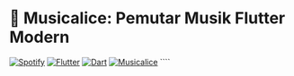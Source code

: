 # 🎵 Musicalice: Pemutar Musik Flutter Modern
[![Spotify](https://img.shields.io/badge/Spotify-1ED760?style=for-the-badge&logo=spotify&logoColor=white)](https://www.spotify.com/)
[![Flutter](https://img.shields.io/badge/Flutter-02569B?style=for-the-badge&logo=flutter&logoColor=white)](https://flutter.dev/)
[![Dart](https://img.shields.io/badge/Dart-0175C2?style=for-the-badge&logo=dart&logoColor=white)](https://dart.dev/)
[![Musicalice](https://img.shields.io/badge/Musicalice-FFC107?style=for-the-badge&logoColor=white)](https://github.com/your-username/musicalice) ````
